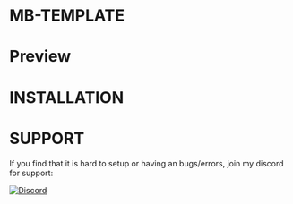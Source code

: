 # MB-TEMPLATE

# Preview
[]()

# INSTALLATION

# SUPPORT
If you find that it is hard to setup or having an bugs/errors, join my discord for support:

[![Discord](https://dcbadge.vercel.app/api/server/MkXfmb2M2V)](https://discord.gg/MkXfmb2M2V)